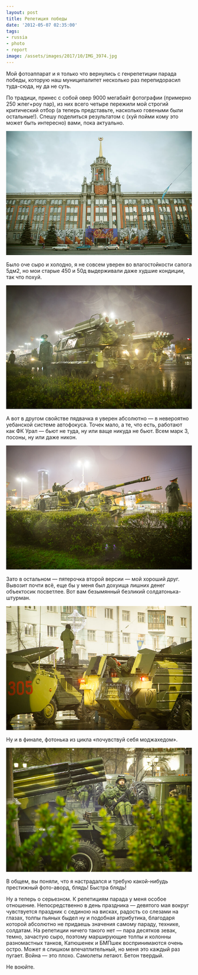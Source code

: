 ```yaml
---
layout: post
title: Репетиция победы
date: '2012-05-07 02:35:00'
tags:
- russia
- photo
- report
image: /assets/images/2017/10/IMG_3974.jpg
---
```


Мой фотоаппарат и я только что вернулись с генрепетиции парада победы, которую наш муниципалитет несколько раз перепидорасил туда-сюда, ну да не суть.

По традици, принес с собой овер 9000 мегабайт фотографии (примерно 250 жпег+роу пар), из них всего четыре пережили мой строгий критический отбор (а теперь представьте, насколько говеными были остальные!). Спешу поделиться результатом с (хуй пойми кому это может быть интересно) вами, пока актуально.

![Репетиция Парада Победы, Екатеринбург, 2012](/assets/images/2017/10/IMG_3811.jpg)

Было оче сыро и холодно, я не совсем уверен во влагостойкости сапога 5дм2, но мои старые 450 и 50д выдерживали даже худшие кондиции, так что похуй.

![Репетиция Парада Победы, Екатеринбург, 2012](/assets/images/2017/10/IMG_3974.jpg)

А вот в другом свойстве пядвачка я уверен абсолютно — в невероятно уебанской системе автофокуса. Точек мало, а те, что есть, работают как ФК Урал — бьют не туда, ну или ваще никуда не бьют. Всем марк 3, посоны, ну или даже никон.

![Репетиция Парада Победы, Екатеринбург, 2012](/assets/images/2017/10/IMG_3911.jpg)

Зато в остальном — пятерочка второй версии — мой хороший друг. Вывозит почти всё, еще бы у меня был дохуища лишних денег объектосик посветлее. Вот вам безымянный безликий солдатонька-штурман.

![Репетиция Парада Победы, Екатеринбург, 2012](/assets/images/2017/10/IMG_3899-2.jpg)

Ну и в финале, фотонька из цикла «почувствуй себя моджахедом».

![Репетиция Парада Победы, Екатеринбург, 2012](/assets/images/2017/10/IMG_3904-1.jpg)

В общем, вы поняли, что я настрадался и требую какой-нибудь престижный фото-аворд, блядь! Быстра блядь!

Ну а теперь о серьезном. К репетициям парада у меня особое отношение. Непосредственно в день праздника — девятого мая вокруг чувствуется праздник с сединою на висках, радость со слезами на глазах, толпы пьяных быдел ну и подобная атрибутика, благодаря которой абсолютно не придаешь значения самому параду, технике, солдатам. На репетиции ничего такого нет — пара десятков зевак, темно, зачастую сыро, поэтому марширующие толпы и колонны разномастных танков, Катюшенек и БМПшек воспринимаются очень остро. Может я слишком впечатлительный, но меня это каждый раз пугает. Война — это плохо. Самолеты летают. Бетон твердый.

Не воюйте.